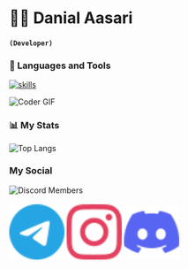 # 👨‍💻 Danial Aasari

**`(Developer)`**

### 🧰 Languages and Tools

<p align="left">
  <a href="https://skillicons.dev">
    <img src="https://skillicons.dev/icons?i=git,cloudflare,vscode,github,phpstorm,pycharm,discord,html,css,python,php,mysql,nodejs" alt="skills"/>
  </a>
</p>

<img alt="Coder GIF" height=450 width=550 src="https://camo.githubusercontent.com/7de37139d0b4c1ce40865e799b446c0e963a3dd8fb68d239707237c40604fa3d/68747470733a2f2f63646e2e6472696262626c652e636f6d2f75736572732f3733303730332f73637265656e73686f74732f363538313234332f6176656e746f2e676966" />
<br>

### 📊 My Stats
![Top Langs](https://github-readme-stats.vercel.app/api/top-langs/?username=Itzhep&layout=compact)
### My Social
![Discord Members](https://img.shields.io/discord/1227960723196481646?color=red&label=Discord%20Members&logo=discord&style=for-the-badge)
<br>
<br>
[<img src="https://github.com/Itzhep/Itzhep/raw/main/telegram-color.svg" width="100" height="100">](https://t.me/Danialaasari)
[<img src="https://github.com/Itzhep/Itzhep/blob/main/instagram-color.svg" width="100" height="100">](https://www.instagram.com/danialaasary)
[<img src="https://github.com/Itzhep/Itzhep/blob/main/discord-color.svg" width="100" height="100">](https://discord.gg/V9nPcrkGFj)
